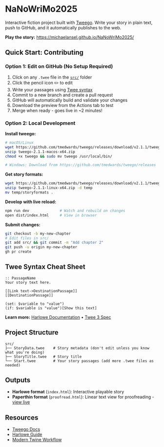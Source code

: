 # NaNoWriMo2025

Interactive fiction project built with [Tweego](https://www.motoslave.net/tweego/). Write your story in plain text, push to GitHub, and it automatically publishes to the web.

**Play the story:** https://michaelansel.github.io/NaNoWriMo2025/

## Quick Start: Contributing

### Option 1: Edit on GitHub (No Setup Required)

1. Click on any `.twee` file in the [`src/`](src/) folder
2. Click the pencil icon ✏️ to edit
3. Write your passages using [Twee syntax](#twee-syntax-cheat-sheet)
4. Commit to a new branch and create a pull request
5. GitHub will automatically build and validate your changes
6. Download the preview from the Actions tab to test
7. Merge when ready - goes live in ~2 minutes!

### Option 2: Local Development

**Install tweego:**
```bash
# macOS/Linux
wget https://github.com/tmedwards/tweego/releases/download/v2.1.1/tweego-2.1.1-macos-x64.zip
unzip tweego-2.1.1-macos-x64.zip
chmod +x tweego && sudo mv tweego /usr/local/bin/

# Windows: Download from https://github.com/tmedwards/tweego/releases
```

**Get story formats:**
```bash
wget https://github.com/tmedwards/tweego/releases/download/v2.1.1/tweego-2.1.1-linux-x64.zip
unzip tweego-2.1.1-linux-x64.zip -d temp
mv temp/storyformats .
```

**Develop with live reload:**
```bash
npm run dev              # Watch and rebuild on changes
open dist/index.html     # View in browser
```

**Submit changes:**
```bash
git checkout -b my-new-chapter
# Edit files in src/
git add src/ && git commit -m "Add chapter 2"
git push -u origin my-new-chapter
gh pr create
```

## Twee Syntax Cheat Sheet

```twee
:: PassageName
Your story text here.

[[Link text->DestinationPassage]]
[[DestinationPassage]]

(set: $variable to "value")
(if: $variable is "value")[Show this text]
```

**Learn more:** [Harlowe Documentation](https://twine2.neocities.org/) • [Twee 3 Spec](https://github.com/iftechfoundation/twine-specs/blob/master/twee-3-specification.md)

## Project Structure

```
src/
├── StoryData.twee    # Story metadata (don't edit unless you know what you're doing)
├── StoryTitle.twee   # Story title
└── Start.twee        # Your story passages (add more .twee files as needed)
```

## Outputs

- **Harlowe format** (`index.html`): Interactive playable story
- **Paperthin format** (`proofread.html`): Linear text view for proofreading - [view live](https://michaelansel.github.io/NaNoWriMo2025/proofread.html)

## Resources

- [Tweego Docs](https://www.motoslave.net/tweego/docs/)
- [Harlowe Guide](https://twine2.neocities.org/)
- [Modern Twine Workflow](https://dev.to/lazerwalker/a-modern-developer-s-workflow-for-twine-4imp)
